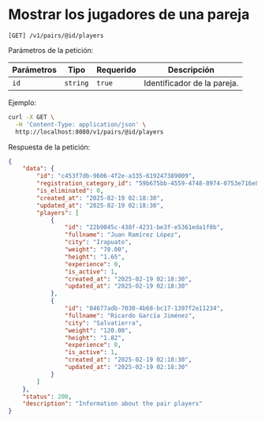 # Mostrar los jugadores de una pareja

```
[GET] /v1/pairs/@id/players
```

Parámetros de la petición:

| Parámetros | Tipo | Requerido | Descripción |
| ---------- | ---- | --------- | ----------- |
| `id` | `string` | `true` | Identificador de la pareja. |

Ejemplo:

```bash
curl -X GET \
  -H 'Content-Type: application/json' \
  http://localhost:8080/v1/pairs/@id/players
```

Respuesta de la petición:

```json
{
    "data": {
        "id": "c453f7db-9606-4f2e-a335-619247389009",
        "registration_category_id": "59b675bb-4559-4748-8974-0753e716e8af",
        "is_eliminated": 0,
        "created_at": "2025-02-19 02:18:30",
        "updated_at": "2025-02-19 02:18:30",
        "players": [
            {
                "id": "22b9045c-438f-4231-be3f-e5361eda1f0b",
                "fullname": "Juan Ramírez López",
                "city": "Irapuato",
                "weight": "70.00",
                "height": "1.65",
                "experience": 0,
                "is_active": 1,
                "created_at": "2025-02-19 02:18:30",
                "updated_at": "2025-02-19 02:18:30"
            },
            {
                "id": "84677adb-7030-4b68-bc17-1397f2e11234",
                "fullname": "Ricardo García Jiménez",
                "city": "Salvatierra",
                "weight": "120.00",
                "height": "1.82",
                "experience": 0,
                "is_active": 1,
                "created_at": "2025-02-19 02:18:30",
                "updated_at": "2025-02-19 02:18:30"
            }
        ]
    },
    "status": 200,
    "description": "Information about the pair players"
}
```
